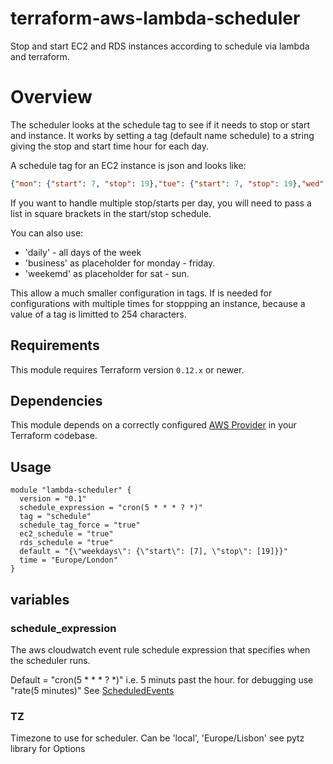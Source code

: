 # terraform-aws-lambda-scheduler
Stop and start EC2 and RDS instances according to schedule via lambda and terraform.

# Overview

The scheduler looks at the schedule tag to see if it needs to stop or start and instance.
It works by setting a tag (default name schedule) to a string giving the stop and start time hour for each day.

A schedule tag for an EC2 instance is json and looks like:
```json
{"mon": {"start": 7, "stop": 19},"tue": {"start": 7, "stop": 19},"wed": {"start": [9, 22], "stop": 19},"thu": {"start": 7, "stop": [2,19]}, "fri": {"start": 7, "stop": 19}, "sat": {"start": 22}, "sun": {"stop": 7}}
```
If you want to handle multiple stop/starts per day, you will need to pass a list in square brackets in the start/stop schedule.

You can also use:
* 'daily' - all days of the week 
* 'business' as placeholder for monday - friday.
* 'weekemd' as placeholder for sat - sun.

This allow a much smaller configuration in tags. If is needed for configurations
with multiple times for stoppping an instance, because a value
of a tag is limitted to 254 characters.


## Requirements

This module requires Terraform version `0.12.x` or newer.

## Dependencies

This module depends on a correctly configured [AWS Provider](https://www.terraform.io/docs/providers/aws/index.html) in your Terraform codebase.

## Usage

```
module "lambda-scheduler" {
  version = "0.1"
  schedule_expression = "cron(5 * * * ? *)"
  tag = "schedule"
  schedule_tag_force = "true"
  ec2_schedule = "true"
  rds_schedule = "true"
  default = "{\"weekdays\": {\"start\": [7], \"stop\": [19]}}"
  time = "Europe/London"
}
```
## variables

### schedule_expression
The aws cloudwatch event rule schedule expression that specifies when the scheduler runs.

Default = "cron(5 * * * ? *)"  i.e. 5 minuts past the hour. for debugging use "rate(5 minutes)" See [ScheduledEvents](https://docs.aws.amazon.com/AmazonCloudWatch/latest/events/ScheduledEvents.html)

### TZ
Timezone to use for scheduler. Can be 'local', 'Europe/Lisbon' see pytz library for Options
